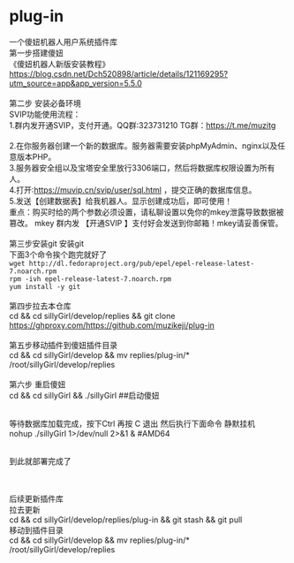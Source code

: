 # plug-in
一个傻妞机器人用户系统插件库<br>
第一步搭建傻妞<br>
《傻妞机器人新版安装教程》https://blog.csdn.net/Dch520898/article/details/121169295?utm_source=app&app_version=5.5.0
<br><br>第二步 安装必备环境<br>
SVIP功能使用流程：<br>
1.群内发开通SVIP，支付开通。QQ群:323731210
TG群：https://t.me/muzitg<br>
<br>2.在你服务器创建一个新的数据库。服务器需要安装phpMyAdmin、nginx以及任意版本PHP。
<br>3.服务器安全组以及宝塔安全里放行3306端口，然后将数据库权限设置为所有人。
<br>4.打开∶https://muvip.cn/svip/user/sql.html ，提交正确的数据库信息。
<br>5.发送【创建数据表】给我机器人。显示创建成功后，即可使用！
<br>重点：购买时给的两个参数必须设置，请私聊设置以免你的mkey泄露导致数据被篡改。
mkey 群内发 【开通SVIP 】支付好会发送到你邮箱！mkey请妥善保管。
<br><br>第三步安装git
安装git
<br>
下面3个命令挨个跑完就好了<br>
`wget http://dl.fedoraproject.org/pub/epel/epel-release-latest-7.noarch.rpm`
<br>`rpm -ivh epel-release-latest-7.noarch.rpm`
<br>`yum install -y git`
<br><br>第四步拉去本仓库
<br>cd && cd sillyGirl/develop/replies && git clone https://ghproxy.com/https://github.com/muzikeji/plug-in
<br><br>第五步移动插件到傻妞插件目录
<br>cd && cd sillyGirl/develop  && mv  replies/plug-in/* /root/sillyGirl/develop/replies
<br><br>第六步 重启傻妞
<br>cd && cd sillyGirl && ./sillyGirl  ##启动傻妞

<br>等待数据库加载完成，按下Ctrl 再按 C 退出
然后执行下面命令 静默挂机
<br>nohup ./sillyGirl 1>/dev/null 2>&1 & #AMD64

<br>到此就部署完成了

<br><br>后续更新插件库
<br>拉去更新
<br>cd && cd sillyGirl/develop/replies/plug-in && git stash && git pull 
<br>移动到插件目录
<br>cd && cd sillyGirl/develop  && mv  replies/plug-in/* /root/sillyGirl/develop/replies
